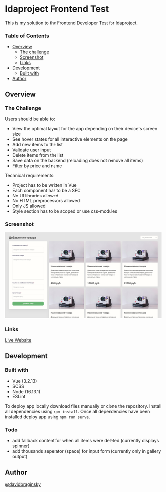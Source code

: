 # Idaproject Frontend Test

This is my solution to the Frontend Developer Test for Idaproject.

### Table of Contents

- [Overview](#overview)
  - [The challenge](#the-challenge)
  - [Screenshot](#screenshot)
  - [Links](#links)
- [Development](#development)
  - [Built with](#built-with)
- [Author](#author)

## Overview

### The Challenge

Users should be able to:

- View the optimal layout for the app depending on their device's screen size
- See hover states for all interactive elements on the page
- Add new items to the list
- Validate user input
- Delete items from the list
- Save data on the backend (reloading does not remove all items)
- Filter by price and name

Technical requirements:

- Project has to be written in Vue
- Each component has to be a SFC
- No UI libraries allowed
- No HTML preprocessors allowed
- Only JS allowed
- Style section has to be scoped or use css-modules

### Screenshot

![Screenshot of app](./src/assets/screenshot/screenshot.png)

### Links

[Live Website](https://davidbraginsky.github.io/idaproject_frontend_test/)

## Development

### Built with

- Vue (3.2.13)
- SCSS
- Node (16.13.1)
- ESLint

To deploy app locally download files manually or clone the repository. Install all dependencies using `npm install`. Once all dependencies have been installed deploy app using `npm run serve`.

### Todo

- add fallback content for when all items were deleted (currently displays spinner)
- add thousands seperator (space) for input form (currently only in gallery output)

## Author

[@davidbraginsky](https://github.com/davidbraginsky)
